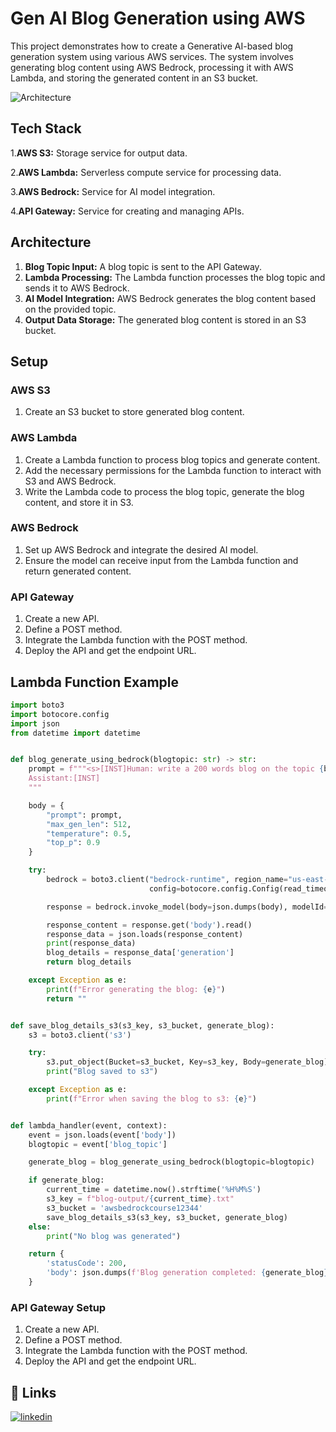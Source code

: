 # Gen AI Blog Generation using AWS

This project demonstrates how to create a Generative AI-based blog generation system using various AWS services. The system involves generating blog content using AWS Bedrock, processing it with AWS Lambda, and storing the generated content in an S3 bucket.

![Architecture](https://user-images.githubusercontent.com/106878112/202919049-fd023444-f9b4-4936-b497-d04f6d12e9f2.png)

## Tech Stack

1.**AWS S3:** Storage service for output data.

2.**AWS Lambda:** Serverless compute service for processing data.

3.**AWS Bedrock:** Service for AI model integration.

4.**API Gateway:** Service for creating and managing APIs.

## Architecture

1. **Blog Topic Input:** A blog topic is sent to the API Gateway.
2. **Lambda Processing:** The Lambda function processes the blog topic and sends it to AWS Bedrock.
3. **AI Model Integration:** AWS Bedrock generates the blog content based on the provided topic.
4. **Output Data Storage:** The generated blog content is stored in an S3 bucket.

## Setup

### AWS S3

1. Create an S3 bucket to store generated blog content.

### AWS Lambda

1. Create a Lambda function to process blog topics and generate content.
2. Add the necessary permissions for the Lambda function to interact with S3 and AWS Bedrock.
3. Write the Lambda code to process the blog topic, generate the blog content, and store it in S3.

### AWS Bedrock

1. Set up AWS Bedrock and integrate the desired AI model.
2. Ensure the model can receive input from the Lambda function and return generated content.

### API Gateway

1. Create a new API.
2. Define a POST method.
3. Integrate the Lambda function with the POST method.
4. Deploy the API and get the endpoint URL.

## Lambda Function Example

```python
import boto3
import botocore.config
import json
from datetime import datetime


def blog_generate_using_bedrock(blogtopic: str) -> str:
    prompt = f"""<s>[INST]Human: write a 200 words blog on the topic {blogtopic}
    Assistant:[INST]
    """

    body = {
        "prompt": prompt,
        "max_gen_len": 512,
        "temperature": 0.5,
        "top_p": 0.9
    }

    try:
        bedrock = boto3.client("bedrock-runtime", region_name="us-east-1",
                               config=botocore.config.Config(read_timeout=300, retries={'max_attempts': 3}))

        response = bedrock.invoke_model(body=json.dumps(body), modelId='meta.llama3-70b-instruct-v1:0')

        response_content = response.get('body').read()
        response_data = json.loads(response_content)
        print(response_data)
        blog_details = response_data['generation']
        return blog_details

    except Exception as e:
        print(f"Error generating the blog: {e}")
        return ""


def save_blog_details_s3(s3_key, s3_bucket, generate_blog):
    s3 = boto3.client('s3')

    try:
        s3.put_object(Bucket=s3_bucket, Key=s3_key, Body=generate_blog)
        print("Blog saved to s3")

    except Exception as e:
        print(f"Error when saving the blog to s3: {e}")


def lambda_handler(event, context):
    event = json.loads(event['body'])
    blogtopic = event['blog_topic']

    generate_blog = blog_generate_using_bedrock(blogtopic=blogtopic)

    if generate_blog:
        current_time = datetime.now().strftime('%H%M%S')
        s3_key = f"blog-output/{current_time}.txt"
        s3_bucket = 'awsbedrockcourse12344'
        save_blog_details_s3(s3_key, s3_bucket, generate_blog)
    else:
        print("No blog was generated")

    return {
        'statusCode': 200,
        'body': json.dumps(f'Blog generation completed: {generate_blog}')
    }
```

### API Gateway Setup

1. Create a new API.
2. Define a POST method.
3. Integrate the Lambda function with the POST method.
4. Deploy the API and get the endpoint URL.

## 🔗 Links

[![linkedin](https://img.shields.io/badge/linkedin-0A66C2?style=for-the-badge&logo=linkedin&logoColor=white)](https://www.linkedin.com/in/puneetgani)

